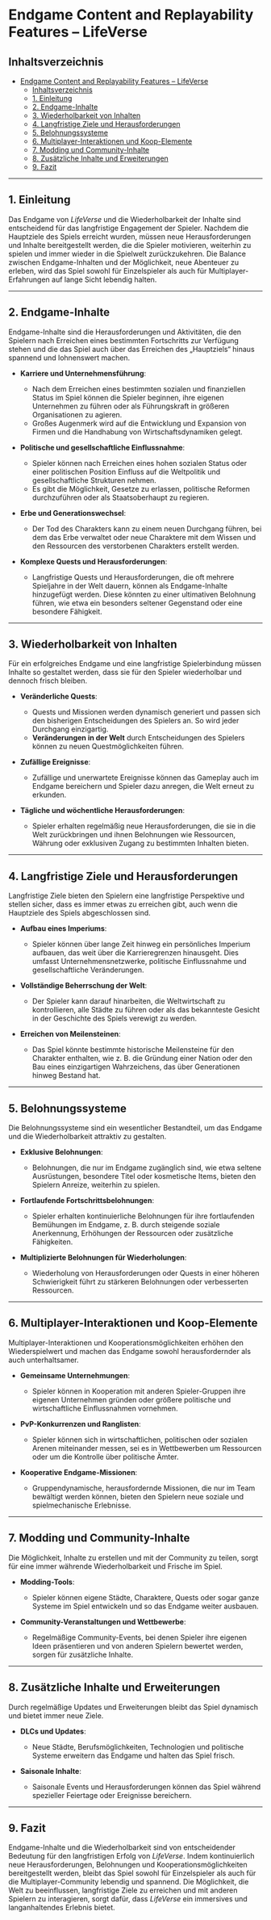 # Endgame Content and Replayability Features – LifeVerse

## Inhaltsverzeichnis

- [Endgame Content and Replayability Features – LifeVerse](#endgame-content-and-replayability-features--lifeverse)
  - [Inhaltsverzeichnis](#inhaltsverzeichnis)
  - [1. Einleitung](#1-einleitung)
  - [2. Endgame-Inhalte](#2-endgame-inhalte)
  - [3. Wiederholbarkeit von Inhalten](#3-wiederholbarkeit-von-inhalten)
  - [4. Langfristige Ziele und Herausforderungen](#4-langfristige-ziele-und-herausforderungen)
  - [5. Belohnungssysteme](#5-belohnungssysteme)
  - [6. Multiplayer-Interaktionen und Koop-Elemente](#6-multiplayer-interaktionen-und-koop-elemente)
  - [7. Modding und Community-Inhalte](#7-modding-und-community-inhalte)
  - [8. Zusätzliche Inhalte und Erweiterungen](#8-zusätzliche-inhalte-und-erweiterungen)
  - [9. Fazit](#9-fazit)

---

## 1. Einleitung

Das Endgame von *LifeVerse* und die Wiederholbarkeit der Inhalte sind entscheidend für das langfristige Engagement der Spieler. Nachdem die Hauptziele des Spiels erreicht wurden, müssen neue Herausforderungen und Inhalte bereitgestellt werden, die die Spieler motivieren, weiterhin zu spielen und immer wieder in die Spielwelt zurückzukehren. Die Balance zwischen Endgame-Inhalten und der Möglichkeit, neue Abenteuer zu erleben, wird das Spiel sowohl für Einzelspieler als auch für Multiplayer-Erfahrungen auf lange Sicht lebendig halten.

---

## 2. Endgame-Inhalte

Endgame-Inhalte sind die Herausforderungen und Aktivitäten, die den Spielern nach Erreichen eines bestimmten Fortschritts zur Verfügung stehen und die das Spiel auch über das Erreichen des „Hauptziels“ hinaus spannend und lohnenswert machen.

- **Karriere und Unternehmensführung**:
  - Nach dem Erreichen eines bestimmten sozialen und finanziellen Status im Spiel können die Spieler beginnen, ihre eigenen Unternehmen zu führen oder als Führungskraft in größeren Organisationen zu agieren.
  - Großes Augenmerk wird auf die Entwicklung und Expansion von Firmen und die Handhabung von Wirtschaftsdynamiken gelegt.

- **Politische und gesellschaftliche Einflussnahme**:
  - Spieler können nach Erreichen eines hohen sozialen Status oder einer politischen Position Einfluss auf die Weltpolitik und gesellschaftliche Strukturen nehmen.
  - Es gibt die Möglichkeit, Gesetze zu erlassen, politische Reformen durchzuführen oder als Staatsoberhaupt zu regieren.

- **Erbe und Generationswechsel**:
  - Der Tod des Charakters kann zu einem neuen Durchgang führen, bei dem das Erbe verwaltet oder neue Charaktere mit dem Wissen und den Ressourcen des verstorbenen Charakters erstellt werden.

- **Komplexe Quests und Herausforderungen**:
  - Langfristige Quests und Herausforderungen, die oft mehrere Spieljahre in der Welt dauern, können als Endgame-Inhalte hinzugefügt werden. Diese könnten zu einer ultimativen Belohnung führen, wie etwa ein besonders seltener Gegenstand oder eine besondere Fähigkeit.

---

## 3. Wiederholbarkeit von Inhalten

Für ein erfolgreiches Endgame und eine langfristige Spielerbindung müssen Inhalte so gestaltet werden, dass sie für den Spieler wiederholbar und dennoch frisch bleiben.

- **Veränderliche Quests**:
  - Quests und Missionen werden dynamisch generiert und passen sich den bisherigen Entscheidungen des Spielers an. So wird jeder Durchgang einzigartig.
  - **Veränderungen in der Welt** durch Entscheidungen des Spielers können zu neuen Questmöglichkeiten führen.

- **Zufällige Ereignisse**:
  - Zufällige und unerwartete Ereignisse können das Gameplay auch im Endgame bereichern und Spieler dazu anregen, die Welt erneut zu erkunden.
  
- **Tägliche und wöchentliche Herausforderungen**:
  - Spieler erhalten regelmäßig neue Herausforderungen, die sie in die Welt zurückbringen und ihnen Belohnungen wie Ressourcen, Währung oder exklusiven Zugang zu bestimmten Inhalten bieten.

---

## 4. Langfristige Ziele und Herausforderungen

Langfristige Ziele bieten den Spielern eine langfristige Perspektive und stellen sicher, dass es immer etwas zu erreichen gibt, auch wenn die Hauptziele des Spiels abgeschlossen sind.

- **Aufbau eines Imperiums**:
  - Spieler können über lange Zeit hinweg ein persönliches Imperium aufbauen, das weit über die Karrieregrenzen hinausgeht. Dies umfasst Unternehmensnetzwerke, politische Einflussnahme und gesellschaftliche Veränderungen.

- **Vollständige Beherrschung der Welt**:
  - Der Spieler kann darauf hinarbeiten, die Weltwirtschaft zu kontrollieren, alle Städte zu führen oder als das bekannteste Gesicht in der Geschichte des Spiels verewigt zu werden.
  
- **Erreichen von Meilensteinen**:
  - Das Spiel könnte bestimmte historische Meilensteine für den Charakter enthalten, wie z. B. die Gründung einer Nation oder den Bau eines einzigartigen Wahrzeichens, das über Generationen hinweg Bestand hat.

---

## 5. Belohnungssysteme

Die Belohnungssysteme sind ein wesentlicher Bestandteil, um das Endgame und die Wiederholbarkeit attraktiv zu gestalten.

- **Exklusive Belohnungen**:
  - Belohnungen, die nur im Endgame zugänglich sind, wie etwa seltene Ausrüstungen, besondere Titel oder kosmetische Items, bieten den Spielern Anreize, weiterhin zu spielen.

- **Fortlaufende Fortschrittsbelohnungen**:
  - Spieler erhalten kontinuierliche Belohnungen für ihre fortlaufenden Bemühungen im Endgame, z. B. durch steigende soziale Anerkennung, Erhöhungen der Ressourcen oder zusätzliche Fähigkeiten.

- **Multiplizierte Belohnungen für Wiederholungen**:
  - Wiederholung von Herausforderungen oder Quests in einer höheren Schwierigkeit führt zu stärkeren Belohnungen oder verbesserten Ressourcen.

---

## 6. Multiplayer-Interaktionen und Koop-Elemente

Multiplayer-Interaktionen und Kooperationsmöglichkeiten erhöhen den Wiederspielwert und machen das Endgame sowohl herausfordernder als auch unterhaltsamer.

- **Gemeinsame Unternehmungen**:
  - Spieler können in Kooperation mit anderen Spieler-Gruppen ihre eigenen Unternehmen gründen oder größere politische und wirtschaftliche Einflussnahmen vornehmen.

- **PvP-Konkurrenzen und Ranglisten**:
  - Spieler können sich in wirtschaftlichen, politischen oder sozialen Arenen miteinander messen, sei es in Wettbewerben um Ressourcen oder um die Kontrolle über politische Ämter.
  
- **Kooperative Endgame-Missionen**:
  - Gruppendynamische, herausfordernde Missionen, die nur im Team bewältigt werden können, bieten den Spielern neue soziale und spielmechanische Erlebnisse.

---

## 7. Modding und Community-Inhalte

Die Möglichkeit, Inhalte zu erstellen und mit der Community zu teilen, sorgt für eine immer währende Wiederholbarkeit und Frische im Spiel.

- **Modding-Tools**:
  - Spieler können eigene Städte, Charaktere, Quests oder sogar ganze Systeme im Spiel entwickeln und so das Endgame weiter ausbauen.
  
- **Community-Veranstaltungen und Wettbewerbe**:
  - Regelmäßige Community-Events, bei denen Spieler ihre eigenen Ideen präsentieren und von anderen Spielern bewertet werden, sorgen für zusätzliche Inhalte.

---

## 8. Zusätzliche Inhalte und Erweiterungen

Durch regelmäßige Updates und Erweiterungen bleibt das Spiel dynamisch und bietet immer neue Ziele.

- **DLCs und Updates**:
  - Neue Städte, Berufsmöglichkeiten, Technologien und politische Systeme erweitern das Endgame und halten das Spiel frisch.
  
- **Saisonale Inhalte**:
  - Saisonale Events und Herausforderungen können das Spiel während spezieller Feiertage oder Ereignisse bereichern.

---

## 9. Fazit

Endgame-Inhalte und die Wiederholbarkeit sind von entscheidender Bedeutung für den langfristigen Erfolg von *LifeVerse*. Indem kontinuierlich neue Herausforderungen, Belohnungen und Kooperationsmöglichkeiten bereitgestellt werden, bleibt das Spiel sowohl für Einzelspieler als auch für die Multiplayer-Community lebendig und spannend. Die Möglichkeit, die Welt zu beeinflussen, langfristige Ziele zu erreichen und mit anderen Spielern zu interagieren, sorgt dafür, dass *LifeVerse* ein immersives und langanhaltendes Erlebnis bietet.
